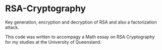 # RSA-Cryptography
Key generation, encryption and decryption of RSA and also a factorization attack.

This code was written to accompagy a Math essay on RSA Cryptography for my studies at the University of Queensland.
